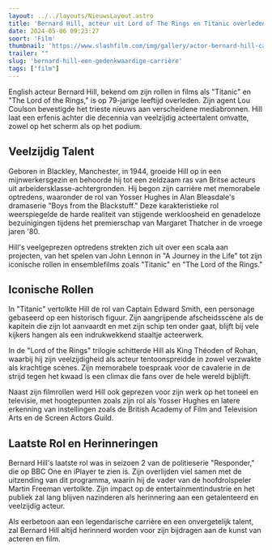 ```yaml
---
layout: ../../layouts/NieuwsLayout.astro
title: 'Bernard Hill, acteur uit Lord of The Rings en Titanic overleden op 79 jaar'
date: 2024-05-06 09:23:27
soort: 'Film'
thumbnail: 'https://www.slashfilm.com/img/gallery/actor-bernard-hill-captain-of-the-titanic-and-king-theoden-in-lord-of-the-rings-dead-at-79/intro-1714922103.jpg'
trailer: ""
slug: 'bernard-hill-een-gedenkwaardige-carrière'
tags: ["film"]
---
```


English acteur Bernard Hill, bekend om zijn rollen in films als "Titanic" en "The Lord of the Rings," is op 79-jarige leeftijd overleden. Zijn agent Lou Coulson bevestigde het trieste nieuws aan verscheidene mediabronnen. Hill laat een erfenis achter die decennia van veelzijdig acteertalent omvatte, zowel op het scherm als op het podium.

## Veelzijdig Talent 

Geboren in Blackley, Manchester, in 1944, groeide Hill op in een mijnwerkersgezin en behoorde hij tot een zeldzaam ras van Britse acteurs uit arbeidersklasse-achtergronden. Hij begon zijn carrière met memorabele optredens, waaronder de rol van Yosser Hughes in Alan Bleasdale's dramaserie "Boys from the Blackstuff." Deze karakteristieke rol weerspiegelde de harde realiteit van stijgende werkloosheid en genadeloze bezuinigingen tijdens het premierschap van Margaret Thatcher in de vroege jaren '80.

Hill's veelgeprezen optredens strekten zich uit over een scala aan projecten, van het spelen van John Lennon in "A Journey in the Life" tot zijn iconische rollen in ensemblefilms zoals "Titanic" en "The Lord of the Rings."

## Iconische Rollen

In "Titanic" vertolkte Hill de rol van Captain Edward Smith, een personage gebaseerd op een historisch figuur. Zijn aangrijpende afscheidsscène als de kapitein die zijn lot aanvaardt en met zijn schip ten onder gaat, blijft bij vele kijkers hangen als een indrukwekkend staaltje acteerwerk.

In de "Lord of the Rings" trilogie schitterde Hill als King Théoden of Rohan, waarbij hij zijn veelzijdigheid als acteur tentoonspreidde in zowel verzwakte als krachtige scènes. Zijn memorabele toespraak voor de cavalerie in de strijd tegen het kwaad is een climax die fans over de hele wereld bijblijft.

Naast zijn filmrollen werd Hill ook geprezen voor zijn werk op het toneel en televisie, met hoogtepunten zoals zijn rol als Yosser Hughes en latere erkenning van instellingen zoals de British Academy of Film and Television Arts en de Screen Actors Guild.

## Laatste Rol en Herinneringen

Bernard Hill's laatste rol was in seizoen 2 van de politieserie "Responder," die op BBC One en iPlayer te zien is. Zijn overlijden viel samen met de uitzending van dit programma, waarin hij de vader van de hoofdrolspeler Martin Freeman vertolkte. Zijn impact op de entertainmentindustrie en het publiek zal lang blijven nazinderen als herinnering aan een getalenteerd en veelzijdig acteur.

Als eerbetoon aan een legendarische carrière en een onvergetelijk talent, zal Bernard Hill altijd herinnerd worden voor zijn bijdragen aan de kunst van acteren en film.